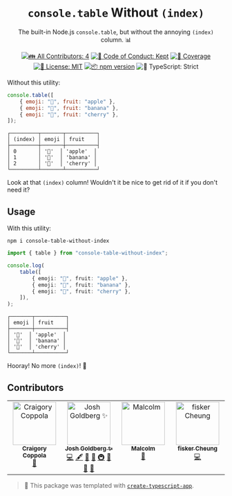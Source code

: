 <h1 align="center"><code>console.table</code> Without <code>(index)</code></h1>

<p align="center">The built-in Node.js <code>console.table</code>, but without the annoying <code>(index)</code> column. 📊</p>

<p align="center">
	<!-- prettier-ignore-start -->
	<!-- ALL-CONTRIBUTORS-BADGE:START - Do not remove or modify this section -->
	<a href="#contributors" target="_blank"><img alt="👪 All Contributors: 4" src="https://img.shields.io/badge/%F0%9F%91%AA_all_contributors-4-21bb42.svg" /></a>
<!-- ALL-CONTRIBUTORS-BADGE:END -->
	<!-- prettier-ignore-end -->
	<a href="https://github.com/JoshuaKGoldberg/console-table-without-index/blob/main/.github/CODE_OF_CONDUCT.md" target="_blank"><img alt="🤝 Code of Conduct: Kept" src="https://img.shields.io/badge/%F0%9F%A4%9D_code_of_conduct-kept-21bb42" /></a>
	<a href="https://codecov.io/gh/JoshuaKGoldberg/console-table-without-index" target="_blank"><img alt="🧪 Coverage" src="https://img.shields.io/codecov/c/github/JoshuaKGoldberg/console-table-without-index?label=%F0%9F%A7%AA%20coverage" /></a>
	<a href="https://github.com/JoshuaKGoldberg/console-table-without-index/blob/main/LICENSE.md" target="_blank"><img alt="📝 License: MIT" src="https://img.shields.io/badge/%F0%9F%93%9D_license-MIT-21bb42.svg"></a>
	<a href="http://npmjs.com/package/console-table-without-index"><img alt="📦 npm version" src="https://img.shields.io/npm/v/console-table-without-index?color=21bb42&label=%F0%9F%93%A6%20npm" /></a>
	<img alt="💪 TypeScript: Strict" src="https://img.shields.io/badge/%F0%9F%92%AA_typescript-strict-21bb42.svg" />
</p>

Without this utility:

```js
console.table([
	{ emoji: "🍏", fruit: "apple" },
	{ emoji: "🍌", fruit: "banana" },
	{ emoji: "🍒", fruit: "cherry" },
]);
```

```plaintext
┌─────────┬───────┬──────────┐
│ (index) │ emoji │ fruit    │
├─────────┼───────┼──────────┤
│ 0       │ '🍏'  │ 'apple'  │
│ 1       │ '🍌'  │ 'banana' │
│ 2       │ '🍒'  │ 'cherry' │
└─────────┴───────┴──────────┘
```

Look at that `(index)` column!
Wouldn't it be nice to get rid of it if you don't need it?

## Usage

With this utility:

```shell
npm i console-table-without-index
```

```ts
import { table } from "console-table-without-index";

console.log(
	table([
		{ emoji: "🍏", fruit: "apple" },
		{ emoji: "🍌", fruit: "banana" },
		{ emoji: "🍒", fruit: "cherry" },
	]),
);
```

```plaintext
┌───────┬──────────┐
│ emoji │ fruit    │
├───────┼──────────┤
│ '🍏'  │ 'apple'  │
│ '🍌'  │ 'banana' │
│ '🍒'  │ 'cherry' │
└───────┴──────────┘
```

Hooray!
No more `(index)`!
🙌

## Contributors

<!-- spellchecker: disable -->
<!-- ALL-CONTRIBUTORS-LIST:START - Do not remove or modify this section -->
<!-- prettier-ignore-start -->
<!-- markdownlint-disable -->
<table>
  <tbody>
    <tr>
      <td align="center" valign="top" width="14.28%"><a href="https://www.craigory.dev/"><img src="https://avatars.githubusercontent.com/u/6933928?v=4?s=100" width="100px;" alt="Craigory Coppola"/><br /><sub><b>Craigory Coppola</b></sub></a><br /><a href="#ideas-AgentEnder" title="Ideas, Planning, & Feedback">🤔</a></td>
      <td align="center" valign="top" width="14.28%"><a href="http://www.joshuakgoldberg.com/"><img src="https://avatars.githubusercontent.com/u/3335181?v=4?s=100" width="100px;" alt="Josh Goldberg ✨"/><br /><sub><b>Josh Goldberg ✨</b></sub></a><br /><a href="https://github.com/JoshuaKGoldberg/console-table-without-index/commits?author=JoshuaKGoldberg" title="Code">💻</a> <a href="#content-JoshuaKGoldberg" title="Content">🖋</a> <a href="https://github.com/JoshuaKGoldberg/console-table-without-index/commits?author=JoshuaKGoldberg" title="Documentation">📖</a> <a href="#ideas-JoshuaKGoldberg" title="Ideas, Planning, & Feedback">🤔</a> <a href="#infra-JoshuaKGoldberg" title="Infrastructure (Hosting, Build-Tools, etc)">🚇</a> <a href="#maintenance-JoshuaKGoldberg" title="Maintenance">🚧</a> <a href="#projectManagement-JoshuaKGoldberg" title="Project Management">📆</a> <a href="#tool-JoshuaKGoldberg" title="Tools">🔧</a></td>
      <td align="center" valign="top" width="14.28%"><a href="https://github.com/noinkling"><img src="https://avatars.githubusercontent.com/u/4338251?v=4?s=100" width="100px;" alt="Malcolm"/><br /><sub><b>Malcolm</b></sub></a><br /><a href="https://github.com/JoshuaKGoldberg/console-table-without-index/issues?q=author%3Anoinkling" title="Bug reports">🐛</a></td>
      <td align="center" valign="top" width="14.28%"><a href="https://www.fiskercheung.com/"><img src="https://avatars.githubusercontent.com/u/172584?v=4?s=100" width="100px;" alt="fisker Cheung"/><br /><sub><b>fisker Cheung</b></sub></a><br /><a href="https://github.com/JoshuaKGoldberg/console-table-without-index/commits?author=fisker" title="Code">💻</a></td>
    </tr>
  </tbody>
</table>

<!-- markdownlint-restore -->
<!-- prettier-ignore-end -->

<!-- ALL-CONTRIBUTORS-LIST:END -->
<!-- spellchecker: enable -->

<!-- You can remove this notice if you don't want it 🙂 no worries! -->

> 💙 This package was templated with [`create-typescript-app`](https://github.com/JoshuaKGoldberg/create-typescript-app).
